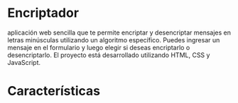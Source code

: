 # Encriptador
aplicación web sencilla que te permite encriptar y desencriptar mensajes en letras minúsculas utilizando un algoritmo específico. Puedes ingresar un mensaje en el formulario y luego elegir si deseas encriptarlo o desencriptarlo. El proyecto está desarrollado utilizando HTML, CSS y JavaScript.

# Características
